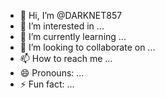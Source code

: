 - 👋 Hi, I’m @DARKNET857
- 👀 I’m interested in ...
- 🌱 I’m currently learning ...
- 💞️ I’m looking to collaborate on ...
- 📫 How to reach me ...
- 😄 Pronouns: ...
- ⚡ Fun fact: ...

<!---
DARKNET857/DARKNET857 is a ✨ special ✨ repository because its `README.md` (this file) appears on your GitHub profile.
You can click the Preview link to take a look at your changes.
--->
